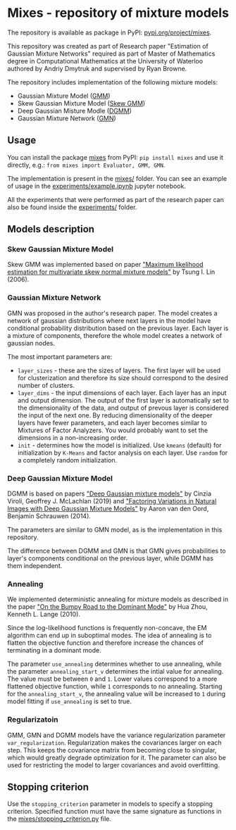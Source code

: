 # **Mixes** - repository of mixture models

The repository is available as package in PyPI: [pypi.org/project/mixes](https://pypi.org/project/mixes/).

This repository was created as part of Research paper "Estimation of Gaussian Mixture Networks"
required as part of Master of Mathematics degree in Computational Mathematics at the University of Waterloo authored
by Andriy Dmytruk and supervised by Ryan Browne.

The repository includes implementation of the following mixture models:
* Gaussian Mixture Model ([GMM](mixes/GMM.py))
* Skew Gaussian Mixture Model ([Skew GMM](mixes/SkewGMM.py))
* Deep Gaussian Misture Modle ([DGMM](mixes/DGMM.py))
* Gaussian Mixture Network ([GMN](mixes/GMN.py))

## Usage

You can install the package [mixes](https://pypi.org/project/mixes/) from PyPI:
`pip install mixes` and use it directly, e.g.: `from mixes import Evaluator, GMM, GMN`.

The implementation is present in the [mixes/](mixes/) folder.
You can see an example of usage in the [experiments/example.ipynb](experiments/example.ipynb) jupyter notebook.

All the experiments that were performed as part of the research paper can also be found inside the [experiments/](experiments/) folder.

## Models description

### Skew Gaussian Mixture Model

Skew GMM was implemented based on paper 
["Maximum likelihood estimation for multivariate skew normal mixture models"](https://www.sciencedirect.com/science/article/pii/S0047259X08001152)
by Tsung I. Lin (2006).

### Gaussian Mixture Network

GMN was proposed in the author's research paper. The model creates a network of gaussian distributions
where next layers in the model have conditional probability distribution based on the previous layer.
Each layer is a mixture of components, therefore the whole model creates a network of gaussian nodes.

The most important parameters are: 
* `layer_sizes` - these are the sizes of layers. The first layer will be used for clusterization
and therefore its size should correspond to the desired number of clusters.
* `layer_dims` - the input dimensions of each layer. Each layer has an input and output dimension. 
The output of the first layer is automatically set to the dimensionality of the data, and output of prevous layer
is considered the input of the next one. By reducing dimensionality of the deeper layers have fewer parameters,
and each layer becomes similar to Mixtures of Factor Analyzers. You would probably want to set the 
dimensions in a non-increasing order.
* `init` - determines how the model is initialized. Use `kmeans` (default) for initialization by `K-Means` and 
factor analysis on each layer. Use `random` for a completely random initialization.



### Deep Gaussian Mixture Model

DGMM is based on papers ["Deep Gaussian mixture models"](https://link.springer.com/article/10.1007/s11222-017-9793-z) 
by Cinzia Viroli, Geoffrey J. McLachlan (2019) and
["Factoring Variations in Natural Images with Deep Gaussian Mixture Models"](https://proceedings.neurips.cc/paper/2014/hash/8c3039bd5842dca3d944faab91447818-Abstract.html)
by Aaron van den Oord, Benjamin Schrauwen (2014).

The parameters are similar to GMN model, as is the implementation in this repository.

The difference between DGMM and GMN is that GMN gives probabilities to layer's components conditional
on the previous layer, while DGMM has them independent.

### Annealing

We implemented deterministic annealing for mixture models as described in the paper
["On the Bumpy Road to the Dominant Mode"](https://onlinelibrary.wiley.com/doi/abs/10.1111/j.1467-9469.2009.00681.x?casa_token=ntehyQT23A0AAAAA:pHs1_s24ZAQvg36cwjxJTcAqgH4QW-VHwOq2p-wyHNCNSeymbOR9xEdp30sfbmjI-jxdeqrvaWr6mr8)
by Hua Zhou, Kenneth L. Lange (2010).

Since the log-likelihood functions is frequently non-concave, the EM algorithm can end up
in suboptimal modes. The idea of annealing is to flatten the objective function and therefore 
increase the chances of terminating in a dominant mode. 

The parameter `use_annealing` determines whether to use annealing, while the parameter 
`annealing_start_v` determines the intial value for annealing. The value must be between `0` and `1`.
Lower values correspond to a more flattened objective function, while `1` corresponds to no
annealing. Starting for the `annealing_start_v`, the annealing value will be increased to `1` during model fitting
if `use_annealing` is set to true.

### Regularizatoin

GMM, GMN and DGMM models have the variance regularization parameter `var_regularization`. 
Regularization makes the covariances larger on each step. This keeps the covariance matrix from becoming
close to singular, which would greatly degrade optimization for it. The parameter can also be used
for restricting the model to larger covariances and avoid overfitting.

## Stopping criterion

Use the `stopping_criterion` parameter in models to specify a stopping criterion. Specified function
must have the same signature as functions in the [mixes/stopping_criterion.py](mixes/stopping_criterion.py) file.

